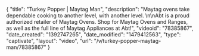 {
    "title": "Turkey Popper | Maytag Man",
    "description": "Maytag ovens take dependable cooking to another level, with another level. \n\nAbt is a proud authorized retailer of Maytag Ovens. Shop for Maytag Ovens and Ranges, as well as the full line of Maytag Appliances at Abt!",
    "videoid": "78385867",
    "date_created": "1392747265",
    "date_modified": "1479412563",
    "type": "captivate",
    "layout": "video",
    "url": "\/v\/turkey-popper-maytag-man\/78385867"
}